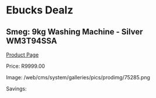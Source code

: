 
# Ebucks Dealz
## Smeg: 9kg Washing Machine - Silver WM3T94SSA
[Product Page](https://www.ebucks.com/web/shop/productSelected.do?prodId=1183623972&catId=704981826)

Price: R9999.00

Image: /web/cms/system/galleries/pics/prodimg/75285.png

Savings: 


	